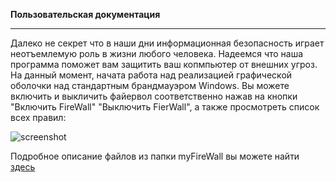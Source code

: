**Пользовательская документация**
***
Далеко не секрет что в наши дни информационная безопасность играет неотъемлемую роль в жизни любого человека.
Надеемся что наша программа поможет вам защитить ваш копмпьютер от внешних угроз.
На данный момент, начата работа над реализацией графической оболочки над стандартным брандмауэром Windows.
Вы можете включить и выкличить файервол соответственно нажав на кнопки "Включить FireWall" "Выключить FierWall",
а также просмотреть список всех правил:

![screenshot](https://pp.vk.me/c631227/v631227095/29/dDKt064EhO8.jpg)

Подробное описание файлов из папки myFireWall вы можете найти
[здесь](https://github.com/makarovmikhail/OperationSistemsProject/blob/master/myFireWall/myFireWall/ReadMe.txt)
